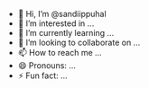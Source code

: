 - 👋 Hi, I’m @sandiippuhal
- 👀 I’m interested in ...
- 🌱 I’m currently learning ...
- 💞️ I’m looking to collaborate on ...
- 📫 How to reach me ...
- 😄 Pronouns: ...
- ⚡ Fun fact: ...

<!---
sandiippuhal/sandiippuhal is a ✨ special ✨ repository because its `README.md` (this file) appears on your GitHub profile.
You can click the Preview link to take a look at your changes.
--->
